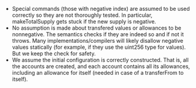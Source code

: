 - Special commands (those with negative index) are assumed to be used correctly
so they are not thoroughly tested.  In particular, makeTotalSupply gets stuck
if the new supply is negative.
- No assumption is made about transfered values or allowances to be
nonnegative.  The semantics checks if they are indeed so and if not it throws.
Many implementations/compilers will likely disallow negative values statically
(for example, if they use the uint256 type for values).  But we keep the check
for safety.
- We assume the initial configuration is correctly constructed.  That is, all
the accounts are created, and each account contains all its allowances,
including an allowance for itself (needed in case of a transferFrom to itself).
